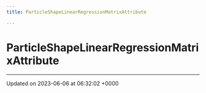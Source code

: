 ```yaml
---
title: ParticleShapeLinearRegressionMatrixAttribute

---
```


# ParticleShapeLinearRegressionMatrixAttribute





-------------------------------

Updated on 2023-06-06 at 06:32:02 +0000